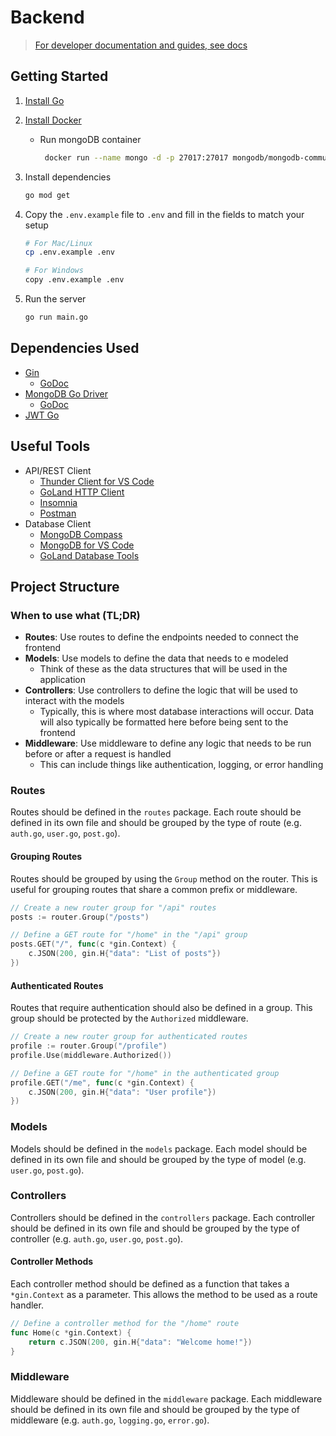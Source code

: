 # Backend

> [For developer documentation and guides, see docs](./docs)

## Getting Started
1. [Install Go](https://go.dev/doc/install)
2. [Install Docker](https://docs.docker.com/get-docker/)
   - Run mongoDB container
        ```bash
         docker run --name mongo -d -p 27017:27017 mongodb/mongodb-community-server:latest
        ```
3. Install dependencies
    ```bash
    go mod get
    ```
   
4. Copy the `.env.example` file to `.env` and fill in the fields to match your setup
    ```bash
    # For Mac/Linux
    cp .env.example .env
   
    # For Windows
    copy .env.example .env
    ```
5. Run the server
    ```bash
    go run main.go
    ```

## Dependencies Used
- [Gin](https://gin-gonic.com/docs/introduction/)
  - [GoDoc](https://pkg.go.dev/github.com/gin-gonic/gin)
- [MongoDB Go Driver](https://www.mongodb.com/docs/drivers/go/current/)
  - [GoDoc](https://pkg.go.dev/go.mongodb.org/mongo-driver/mongo)
- [JWT Go](https://pkg.go.dev/github.com/golang-jwt/jwt/v4)

## Useful Tools
- API/REST Client
  - [Thunder Client for VS Code](https://www.thunderclient.io/)
  - [GoLand HTTP Client](https://www.jetbrains.com/help/idea/http-client-in-product-code-editor.html)
  - [Insomnia](https://insomnia.rest/download)
  - [Postman](https://www.postman.com/downloads/)
- Database Client
  - [MongoDB Compass](https://www.mongodb.com/try/download/compass)
  - [MongoDB for VS Code](https://marketplace.visualstudio.com/items?itemName=mongodb.mongodb-vscode)
  - [GoLand Database Tools](https://www.jetbrains.com/help/idea/mongodb.html)

## Project Structure
### When to use what (TL;DR)
- **Routes**: Use routes to define the endpoints needed to connect the frontend
- **Models**: Use models to define the data that needs to e modeled
  - Think of these as the data structures that will be used in the application
- **Controllers**: Use controllers to define the logic that will be used to interact with the models
  - Typically, this is where most database interactions will occur. Data will also typically be formatted here before being sent to the frontend
- **Middleware**: Use middleware to define any logic that needs to be run before or after a request is handled
  - This can include things like authentication, logging, or error handling
### Routes
Routes should be defined in the `routes` package. Each route should be defined in its own file and should be grouped by the type of route (e.g. `auth.go`, `user.go`, `post.go`).
#### Grouping Routes
Routes should be grouped by using the `Group` method on the router. This is useful for grouping routes that share a common prefix or middleware.
```go
// Create a new router group for "/api" routes
posts := router.Group("/posts")

// Define a GET route for "/home" in the "/api" group
posts.GET("/", func(c *gin.Context) {
    c.JSON(200, gin.H{"data": "List of posts"})
})
```
#### Authenticated Routes
Routes that require authentication should also be defined in a group. This group should be protected by the `Authorized` middleware.
```go
// Create a new router group for authenticated routes
profile := router.Group("/profile")
profile.Use(middleware.Authorized())

// Define a GET route for "/home" in the authenticated group
profile.GET("/me", func(c *gin.Context) {
    c.JSON(200, gin.H{"data": "User profile"})
})
```
### Models
Models should be defined in the `models` package. Each model should be defined in its own file and should be grouped by the type of model (e.g. `user.go`, `post.go`).
### Controllers
Controllers should be defined in the `controllers` package. Each controller should be defined in its own file and should be grouped by the type of controller (e.g. `auth.go`, `user.go`, `post.go`).
#### Controller Methods
Each controller method should be defined as a function that takes a `*gin.Context` as a parameter. This allows the method to be used as a route handler.
```go
// Define a controller method for the "/home" route
func Home(c *gin.Context) {
    return c.JSON(200, gin.H{"data": "Welcome home!"})
}
```

### Middleware
Middleware should be defined in the `middleware` package. Each middleware should be defined in its own file and should be grouped by the type of middleware (e.g. `auth.go`, `logging.go`, `error.go`).